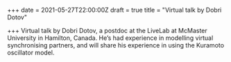 +++
date = 2021-05-27T22:00:00Z
draft = true
title = "Virtual talk by Dobri Dotov"

+++
Virtual talk by Dobri Dotov, a postdoc at the LiveLab at McMaster University in Hamilton, Canada. He’s had experience in modelling virtual synchronising partners, and will share his experience in using the Kuramoto oscillator model.